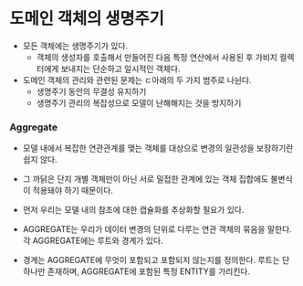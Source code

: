 # 도메인 객체의 생명주기
- 모든 객체에는 생명주기가 있다.
  - 객체의 생성자를 호출해서 만들어진 다음 특정 연산에서 사용된 후 가비지 컬렉터에게 보내지는 단순하고 일시적인 객체다.
- 도메인 객체의 관리와 관련된 문제는 ㄷ아래의 두  가지 범주로 나뉜다.
  - 생명주기 동안의 무결성 유지하기
  - 생명주기 관리의 복잡성으로 모델이 난해해지는 것을 방지하기

### Aggregate
- 모델 내에서 복잡한 연관관계를 맺는 객체를 대상으로 변경의 일관성을 보장하기란 쉽지 않다. 
- 그 까닭은 단지 개별 객체만이 아닌 서로 밀접한 관계에 있는 객체 집합에도 불변식이 적용돼야 하기 때문이다.

- 먼저 우리는 모델 내의 참조에 대한 캡슐화를 추상화할 필요가 있다.
- AGGREGATE는 우리가 데이터 변경의 단위로 다루는 연관 객체의 묶음을 말한다. 각 AGGREGATE에는 루트와 경계가 있다.
- 경계는 AGGREGATE에 무엇이 포함되고 포함되지 않는지를 정의한다. 루트는 단 하나만 존재하며, AGGREGATE에 포함된 특정 ENTITY를 가리킨다.

